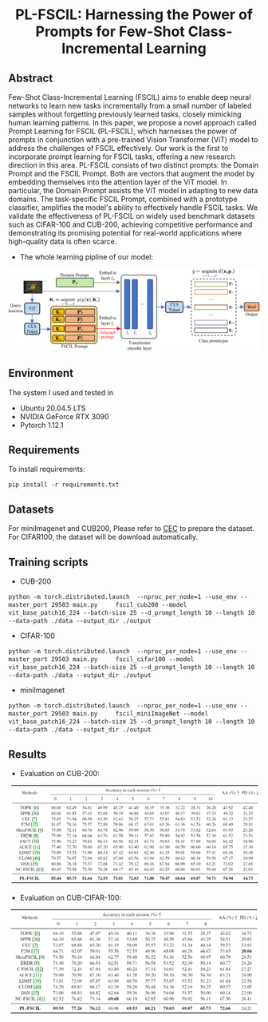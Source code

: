 <h1 align="center">
PL-FSCIL: Harnessing the Power of Prompts for Few-Shot Class-Incremental Learning<br/>
</h1>

## Abstract
Few-Shot Class-Incremental Learning (FSCIL) aims to enable deep neural networks to learn new tasks incrementally from a small number of labeled samples without forgetting previously learned tasks, closely mimicking human learning patterns. In this paper, we propose a novel approach called Prompt Learning for FSCIL (PL-FSCIL), which harnesses the power of prompts in conjunction with a pre-trained Vision Transformer (ViT) model to address the challenges of FSCIL effectively. Our work is the first to incorporate prompt learning for FSCIL tasks, offering a new research direction in this area. PL-FSCIL consists of two distinct prompts: the Domain Prompt and the FSCIL Prompt. Both are vectors that augment the model by embedding themselves into the attention layer of the ViT model. In particular, the Domain Prompt assists the ViT model in adapting to new data domains. The task-specific FSCIL Prompt, combined with a prototype classifier, amplifies the model's ability to effectively handle FSCIL tasks. We validate the effectiveness of PL-FSCIL on widely used benchmark datasets such as CIFAR-100 and CUB-200, achieving competitive performance and demonstrating its promising potential for real-world applications where high-quality data is often scarce.

- The whole learning pipline of our model:
<p align="center">
  <img width=700 src=".github/model.jpg">
</p>

## Environment
The system I used and tested in

- Ubuntu 20.04.5 LTS
- NVIDIA GeForce RTX 3090
- Pytorch 1.12.1

## Requirements

To install requirements:

```
pip install -r requirements.txt
```

## Datasets
For miniImagenet and CUB200, Please refer to [CEC](https://github.com/icoz69/CEC-CVPR2021)  to prepare the dataset.
For CIFAR100, the dataset will be download automatically.

## Training scripts
- CUB-200
```
python -m torch.distributed.launch  --nproc_per_node=1 --use_env --master_port 29503 main.py     fscil_cub200 --model vit_base_patch16_224 --batch-size 25 --d_prompt_length 10 --length 10 --data-path ./data --output_dir ./output
```

- CIFAR-100
```
python -m torch.distributed.launch  --nproc_per_node=1 --use_env --master_port 29503 main.py     fscil_cifar100 --model vit_base_patch16_224 --batch-size 25 --d_prompt_length 10 --length 10 --data-path ./data --output_dir ./output
```
- miniImagenet
```
python -m torch.distributed.launch  --nproc_per_node=1 --use_env --master_port 29503 main.py     fscil_miniImageNet --model vit_base_patch16_224 --batch-size 25 --d_prompt_length 10 --length 10 --data-path ./data --output_dir ./output
```



## Results
- Evaluation on CUB-200:
<p align="center">
  <img heigth=100 src=".github/CUB200.jpg">
</p>

- Evaluation on CUB-CIFAR-100:
<p align="center">
  <img heigth=100 src=".github/CIFAR100.jpg">
</p>

